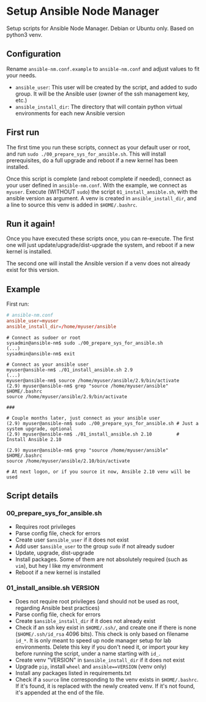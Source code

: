 # Setup Ansible Node Manager
Setup scripts for Ansible Node Manager. Debian or Ubuntu only. Based on python3 venv.

## Configuration

Rename `ansible-nm.conf.example` to `ansible-nm.conf` and adjust values to fit your needs.

- `ansible_user`: This user will be created by the script, and added to sudo group. It will be the Ansible user (owner of the ssh management key, etc.)
- `ansible_install_dir`: The directory that will contain python virtual environments for each new Ansible version

## First run

The first time you run these scripts, connect as your default user or root, and run `sudo ./00_prepare_sys_for_ansible.sh`. This will install prerequisites, do a full upgrade and reboot if a new kernel has been installed.

Once this script is complete (and reboot complete if needed), connect as your user defined in `ansible-nm.conf`. With the example, we connect as `myuser`. Execute (WITHOUT `sudo`) the script `01_install_ansible.sh`, with the ansible version as argument. A venv is created in `ansible_install_dir`, and a line to source this venv is added in `$HOME/.bashrc`.

## Run it again!

Once you have executed these scripts once, you can re-execute. The first one will just update/upgrade/dist-upgrade the system, and reboot if a new kernel is installed.

The second one will install the Ansible version if a venv does not already exist for this version.

## Example

First run:

```conf
# ansible-nm.conf
ansible_user=myuser
ansible_install_dir=/home/myuser/ansible
```

```
# Connect as sudoer or root
sysadmin@ansible-nm$ sudo ./00_prepare_sys_for_ansible.sh
(...)
sysadmin@ansible-nm$ exit

# Connect as your ansible user
myuser@ansible-nm$ ./01_install_ansible.sh 2.9
(...)
myuser@ansible-nm$ source /home/myuser/ansible/2.9/bin/activate
(2.9) myuser@ansible-nm$ grep "source /home/myuser/ansible" $HOME/.bashrc
source /home/myuser/ansible/2.9/bin/activate

###

# Couple months later, just connect as your ansible user
(2.9) myuser@ansible-nm$ sudo ./00_prepare_sys_for_ansible.sh # Just a system upgrade, optional
(2.9) myuser@ansible-nm$ ./01_install_ansible.sh 2.10         # Install Ansible 2.10

(2.9) myuser@ansible-nm$ grep "source /home/myuser/ansible" $HOME/.bashrc
source /home/myuser/ansible/2.10/bin/activate

# At next logon, or if you source it now, Ansible 2.10 venv will be used
```

## Script details

### 00_prepare_sys_for_ansible.sh

- Requires root privileges
- Parse config file, check for errors
- Create user `$ansible_user` if it does not exist
- Add user `$ansible_user` to the group `sudo` if not already sudoer
- Update, upgrade, dist-upgrade
- Install packages. Some of them are not absolutely required (such as `vim`), but hey I like my environment
- Reboot if a new kernel is installed

### 01_install_ansible.sh VERSION

- Does not require root privileges (and should not be used as root, regarding Ansible best practices)
- Parse config file, check for errors
- Create `$ansible_install_dir` if it does not already exist
- Check if an ssh key exist in `$HOME/.ssh/`, and create one if there is none (`$HOME/.ssh/id_rsa` 4096 bits). This check is only based on filename `id_*`. It is only meant to speed up node manager setup for lab environments. Delete this key if you don't need it, or import your key before running the script, under a name starting with `id_`.
- Create venv "VERSION" in `$ansible_install_dir` if it does not exist
- Upgrade `pip`, install `wheel` and `ansible==VERSION` (venv only)
- Install any packages listed in requirements.txt
- Check if a `source` line corresponding to the venv exists in `$HOME/.bashrc`. If it's found, it is replaced with the newly created venv. If it's not found, it's appended at the end of the file.

